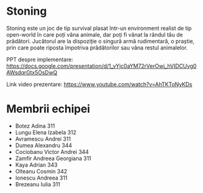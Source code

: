 # Stoning

Stoning este un joc de tip survival plasat într-un environment realist de tip open-world în care poți vâna animale, dar poți fi vânat la rândul tău de prădători. Jucătorul are la dispoziție o singură armă rudimentară, o praștie, prin care poate riposta împotriva prădătorilor sau vâna restul animalelor.

PPT despre implementare: https://docs.google.com/presentation/d/1_vYjc0aYM72rVerOwi_hVIDCUvg0AWsdqrGtx5OsDwQ

Link video prezentare: https://www.youtube.com/watch?v=AhTKToNyKDs

# Membrii echipei
* Botez Adina 311
* Lungu Elena Izabela 312
* Avramescu Andrei 311
* Dumea Alexandru 344
* Cociobanu Victor Andrei 344
* Zamfir Andreea Georgiana 311
* Kaya Adrian 343
* Olteanu Cosmin 342
* Ionescu Andreea 311
* Brezeanu Iulia 311
